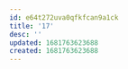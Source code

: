 ```yaml
---
id: e64t272uva0qfkfcan9a1ck
title: '17'
desc: ''
updated: 1681763623688
created: 1681763623688
---
```


